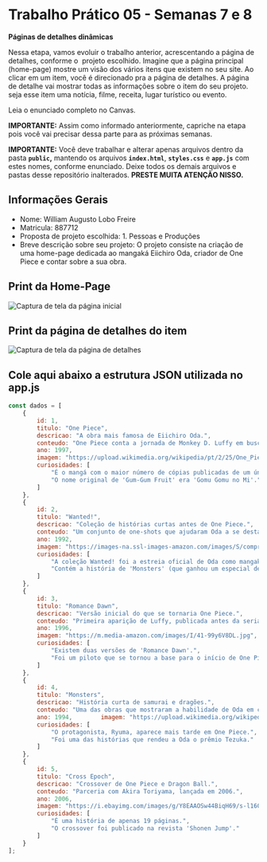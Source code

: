 # Trabalho Prático 05 - Semanas 7 e 8

**Páginas de detalhes dinâmicas**

Nessa etapa, vamos evoluir o trabalho anterior, acrescentando a página de detalhes, conforme o  projeto escolhido. Imagine que a página principal (home-page) mostre um visão dos vários itens que existem no seu site. Ao clicar em um item, você é direcionado pra a página de detalhes. A página de detalhe vai mostrar todas as informações sobre o item do seu projeto. seja esse item uma notícia, filme, receita, lugar turístico ou evento.

Leia o enunciado completo no Canvas. 

**IMPORTANTE:** Assim como informado anteriormente, capriche na etapa pois você vai precisar dessa parte para as próximas semanas. 

**IMPORTANTE:** Você deve trabalhar e alterar apenas arquivos dentro da pasta **`public`,** mantendo os arquivos **`index.html`**, **`styles.css`** e **`app.js`** com estes nomes, conforme enunciado. Deixe todos os demais arquivos e pastas desse repositório inalterados. **PRESTE MUITA ATENÇÃO NISSO.**

## Informações Gerais

- Nome: William Augusto Lobo Freire
- Matricula: 887712
- Proposta de projeto escolhida: 1. Pessoas e Produções
- Breve descrição sobre seu projeto: O projeto consiste na criação de uma home-page dedicada ao mangaká Eiichiro Oda, criador de One Piece e contar sobre a sua obra.

## Print da Home-Page

![Captura de tela da página inicial](homepage.png)

## Print da página de detalhes do item

![Captura de tela da página de detalhes](Detalhes.png)

## Cole aqui abaixo a estrutura JSON utilizada no app.js

```javascript
const dados = [
    {
        id: 1,
        titulo: "One Piece",
        descricao: "A obra mais famosa de Eiichiro Oda.",
        conteudo: "One Piece conta a jornada de Monkey D. Luffy em busca do maior tesouro do mundo.",
        ano: 1997,
        imagem: "https://upload.wikimedia.org/wikipedia/pt/2/25/One_Piece_-_Volume_1.jpg", 
        curiosidades: [
            "É o mangá com o maior número de cópias publicadas de um único autor no mundo.",
            "O nome original de 'Gum-Gum Fruit' era 'Gomu Gomu no Mi'."
        ]
    },
    {
        id: 2,
        titulo: "Wanted!",
        descricao: "Coleção de histórias curtas antes de One Piece.",
        conteudo: "Um conjunto de one-shots que ajudaram Oda a se destacar como mangaká.",
        ano: 1992,
        imagem: "https://images-na.ssl-images-amazon.com/images/S/compressed.photo.goodreads.com/books/1388147230i/202613.jpg",
        curiosidades: [
            "A coleção Wanted! foi a estreia oficial de Oda como mangaká.",
            "Contém a história de 'Monsters' (que ganhou um especial de anime em 2024)."
        ]
    },
    {
        id: 3,
        titulo: "Romance Dawn",
        descricao: "Versão inicial do que se tornaria One Piece.",
        conteudo: "Primeira aparição de Luffy, publicada antes da serialização oficial.",
        ano: 1996,
        imagem: "https://m.media-amazon.com/images/I/41-99y6V8DL.jpg",
        curiosidades: [
            "Existem duas versões de 'Romance Dawn'.",
            "Foi um piloto que se tornou a base para o início de One Piece."
        ]
    },
    {
        id: 4,
        titulo: "Monsters",
        descricao: "História curta de samurai e dragões.",
        conteudo: "Uma das obras que mostraram a habilidade de Oda em criar mundos fantásticos.",
        ano: 1994,        imagem: "https://upload.wikimedia.org/wikipedia/pt/e/e0/Monsters_-_Capa.jpg",
        curiosidades: [
            "O protagonista, Ryuma, aparece mais tarde em One Piece.",
            "Foi uma das histórias que rendeu a Oda o prêmio Tezuka."
        ]
    },
    {
        id: 5,
        titulo: "Cross Epoch",
        descricao: "Crossover de One Piece e Dragon Ball.",
        conteudo: "Parceria com Akira Toriyama, lançada em 2006.",
        ano: 2006,
        imagem: "https://i.ebayimg.com/images/g/Y8EAAOSw44BiqH69/s-l1600.jpg",
        curiosidades: [
            "É uma história de apenas 19 páginas.",
            "O crossover foi publicado na revista 'Shonen Jump'."
        ]
    }
];
